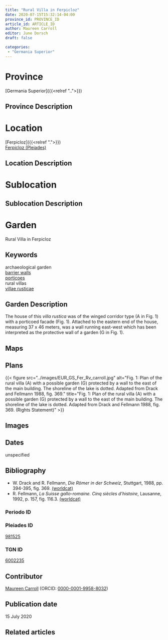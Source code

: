 ```yaml
---
title: "Rural Villa in Ferpicloz"
date: 2020-07-15T15:32:14-04:00
province_id: PROVINCE_ID
article_id: ARTICLE_ID
author: Maureen Carroll
editor: June Dorsch
draft: false

categories:
 - "Germania Superior"
---
```


# Province

[Germania Superior]({{<relref "..">}})  

## Province Description

<!-- DESCRIPTION -->


# Location

[Ferpicloz]({{<relref ".">}}) \
[Ferpicloz (Pleiades)](https://pleiades.stoa.org/places/981525)

## Location Description

<!-- LEAVE THIS BLANK FOR NOW -->

# Sublocation

<!--
[AREA WITHIN LOCATION, LIKE “PALATINE HILL”](GEOREFERENCE LINK)
A sublocation is any area larger than an individual garden, but located within a location. I would always try to include a link to a controlled vocabulary here if possible. This ID may well be different from the Garden ID, e.g., Pompeii versus a Garden in one of the houses which has its own Pleiades ID.
-->

## Sublocation Description

<!-- DESCRIPTION -->

# Garden

Rural Villa in Ferpicloz

## Keywords

archaeological garden \
[barrier walls](http://vocab.getty.edu/page/aat/300419302) \
[porticoes](http://vocab.getty.edu/page/aat/300004145) \
rural villas \
[villae rusticae](http://vocab.getty.edu/page/aat/300005518)

## Garden Description

The house of this *villa rustica* was of the winged corridor type (A in Fig. 1) with a porticoed facade (Fig. 1). Attached to the eastern end of the house, measuring 37 x 46 meters, was a wall running east-west which has been interpreted as the protective wall of a garden (G in Fig. 1).

## Maps

<!--
{{< figure src="../images/image_name.ext" alt="alt_text" title="CAPTION" >}}
-->

## Plans

{{< figure src="../images/EUR_GS_Fer_Rv_carroll.jpg" alt="Fig. 1: Plan of the rural villa (A) with a possible garden (G) protected by a wall to the east of the main building. The shoreline of the lake is dotted. Adapted from Drack and Fellmann 1988, fig. 369." title="Fig. 1: Plan of the rural villa (A) with a possible garden (G) protected by a wall to the east of the main building. The shoreline of the lake is dotted. Adapted from Drack and Fellmann 1988, fig. 369. (Rights Statement)" >}}

## Images

<!--
{{< figure src="../images/image_name.ext" alt="alt_text" title="CAPTION" >}}
-->

## Dates

unspecified

## Bibliography

* W. Drack and R. Fellmann, *Die Römer in der Schweiz*, Stuttgart, 1988, pp. 394-395, fig. 369. [(worldcat)](http://www.worldcat.org/oclc/639129078)
* R. Fellmann, *La Suisse gallo-romaine. Cinq siècles d’histoire*, Lausanne, 1992, p. 157, fig. 116.3. [(worldcat)](http://www.worldcat.org/oclc/28038264)

### Periodo ID

<!-- [PERIODO_ID](https://pleiades.stoa.org/places/PLEIADES_ID) -->

### Pleiades ID

[981525](https://pleiades.stoa.org/places/981525)

### TGN ID

[6002235](http://vocab.getty.edu/page/tgn/6002235)

## Contributor

[Maureen Carroll](https://www.sheffield.ac.uk/archaeology/our-people/academic-staff/maureen-carroll) (ORCID: [0000-0001-9958-8032](https://orcid.org/0000-0001-9958-8032))

## Publication date

15 July 2020

## Related articles

<!-- Links to other related articles. Leave blank for now -->
